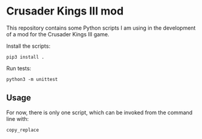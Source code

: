 # Crusader Kings III mod

This repository contains some Python scripts I am using in the development of a mod for the Crusader Kings III game.

Install the scripts:

```shell
pip3 install .
```

Run tests:

```shell
python3 -m unittest
```

## Usage

For now, there is only one script, which can be invoked from the command line with:

```shell
copy_replace
```